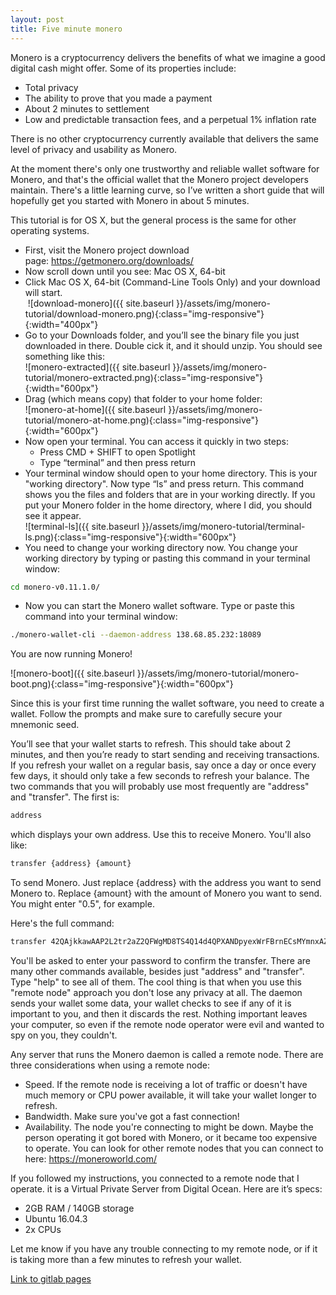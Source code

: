 ```yaml
---
layout: post
title: Five minute monero
---
```





Monero is a cryptocurrency delivers the benefits of what we imagine a good digital cash might offer. Some of its properties include: 

* Total privacy
* The ability to prove that you made a payment
* About 2 minutes to settlement
* Low and predictable transaction fees, and a perpetual 1% inflation rate 

There is no other cryptocurrency currently available that delivers the same level of privacy and usability as Monero. 

At the moment there's only one trustworthy and reliable wallet software for Monero, and that's the official wallet that the Monero project developers maintain. There's a little learning curve, so I’ve written a short guide that will hopefully get you started with Monero in about 5 minutes. 

This tutorial is for OS X, but the general process is the same for other operating systems.

* First, visit the Monero project download page: https://getmonero.org/downloads/
* Now scroll down until you see: Mac OS X, 64-bit
* Click Mac OS X, 64-bit (Command-Line Tools Only) and your download will start.<br> ![download-monero]({{ site.baseurl }}/assets/img/monero-tutorial/download-monero.png){:class="img-responsive"}{:width="400px"}
* Go to your Downloads folder, and you’ll see the binary file you just downloaded in there. Double cick it, and it should unzip. You should see something like this:<br> ![monero-extracted]({{ site.baseurl }}/assets/img/monero-tutorial/monero-extracted.png){:class="img-responsive"}{:width="600px"}
* Drag (which means copy) that folder to your home folder:<br> ![monero-at-home]({{ site.baseurl }}/assets/img/monero-tutorial/monero-at-home.png){:class="img-responsive"}{:width="600px"}
* Now open your terminal. You can access it quickly in two steps: 
  - Press CMD + SHIFT to open Spotlight
  - Type “terminal” and then press return
* Your terminal window should open to your home directory. This is your "working directory". Now type “ls” and press return. This command shows you the files and folders that are in your working directly. If you put your Monero folder in the home directory, where I did, you should see it appear.<br> ![terminal-ls]({{ site.baseurl }}/assets/img/monero-tutorial/terminal-ls.png){:class="img-responsive"}{:width="600px"}
* You need to change your working directory now. You change your working directory by typing or pasting this command in your terminal window:  <br>
```bash
cd monero-v0.11.1.0/
```
* Now you can start the Monero wallet software. Type or paste this command into your terminal window: <br>
```bash
./monero-wallet-cli --daemon-address 138.68.85.232:18089 
```


You are now running Monero!

![monero-boot]({{ site.baseurl }}/assets/img/monero-tutorial/monero-boot.png){:class="img-responsive"}{:width="600px"}

Since this is your first time running the wallet software, you need to create a wallet. Follow the prompts and make sure to carefully secure your mnemonic seed.

You’ll see that your wallet starts to refresh. This should take about 2 minutes, and then you’re ready to start sending and receiving transactions. If you refresh your wallet on a regular basis, say once a day or once every few days, it should only take a few seconds to refresh your balance. The two commands that you will probably use most frequently are "address" and "transfer". The first is:

```bash
address
```

which displays your own address. Use this to receive Monero. You'll also like:  

```bash
transfer {address} {amount}
```

To send Monero. Just replace {address} with the address you want to send Monero to. Replace {amount} with the amount of Monero you want to send. You might enter "0.5", for example.

Here's the full command:

```bash
transfer 42QAjkkawAAP2L2tr2aZ2QFWgMD8TS4Q14d4QPXANDpyexWrFBrnECsMYmnxAZhMoX8ZoAJ6YCnPLgmxe8HCFxpo7BBJ87Z 0.5
```

You'll be asked to enter your password to confirm the transfer. There are many other commands available, besides just "address" and "transfer". Type "help" to see all of them. The cool thing is that when you use this "remote node" approach you don't lose any privacy at all. The daemon sends your wallet some data, your wallet checks to see if any of it is important to you, and then it discards the rest. Nothing important leaves your computer, so even if the remote node operator were evil and wanted to spy on you, they couldn't.

Any server that runs the Monero daemon is called a remote node. There are three considerations when using a remote node:

* Speed. If the remote node is receiving a lot of traffic or doesn't have much memory or CPU power available, it will take your wallet longer to refresh.
* Bandwidth. Make sure you've got a fast connection!
* Availability. The node you're connecting to might be down. Maybe the person operating it got bored with Monero, or it became too expensive to operate. You can look for other remote nodes that you can connect to here: https://moneroworld.com/


If you followed my instructions, you connected to a remote node that I operate. it is a Virtual Private Server from Digital Ocean. Here are it’s specs: 

* 2GB RAM / 140GB storage
* Ubuntu 16.04.3
* 2x CPUs

Let me know if you have any trouble connecting to my remote node, or if it is taking more than a few minutes to refresh your wallet.


[Link to gitlab pages](https://rusticbison.gitlab.io/hcpp2017/)
